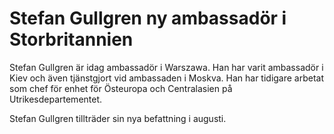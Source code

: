 # Stefan Gullgren ny ambassadör i Storbritannien

Stefan Gullgren är idag ambassadör i Warszawa. Han har varit ambassadör i Kiev och även tjänstgjort vid ambassaden i Moskva. Han har tidigare arbetat som chef för enhet för Östeuropa och Centralasien på Utrikesdepartementet.

Stefan Gullgren tillträder sin nya befattning i augusti.
